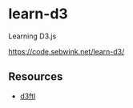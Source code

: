 # learn-d3
Learning D3.js

https://code.sebwink.net/learn-d3/

## Resources

* [d3ftI](https://www.oreilly.com/library/view/d3-for-the/9781492046783/)

